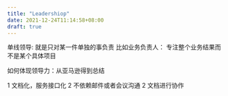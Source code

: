```yaml
---
title: "Leadershiop"
date: 2021-12-24T11:14:58+08:00
draft: true
---
```


单线领导: 就是只对某一件单独的事负责 比如业务负责人： 专注整个业务结果而不是某个具体项目

如何体现领导力：从亚马逊得到总结

1 文档化，服务接口化
2 不依赖邮件或者会议沟通
2 文档进行协作  